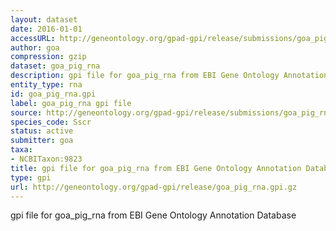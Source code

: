 ```yaml
---
layout: dataset
date: 2016-01-01
accessURL: http://geneontology.org/gpad-gpi/release/submissions/goa_pig_rna.gpi.gz
author: goa
compression: gzip
dataset: goa_pig_rna
description: gpi file for goa_pig_rna from EBI Gene Ontology Annotation Database
entity_type: rna
id: goa_pig_rna.gpi
label: goa_pig_rna gpi file
source: http://geneontology.org/gpad-gpi/release/submissions/goa_pig_rna.gpi.gz
species_code: Sscr
status: active
submitter: goa
taxa:
- NCBITaxon:9823
title: gpi file for goa_pig_rna from EBI Gene Ontology Annotation Database
type: gpi
url: http://geneontology.org/gpad-gpi/release/goa_pig_rna.gpi.gz
---
```


gpi file for goa_pig_rna from EBI Gene Ontology Annotation Database